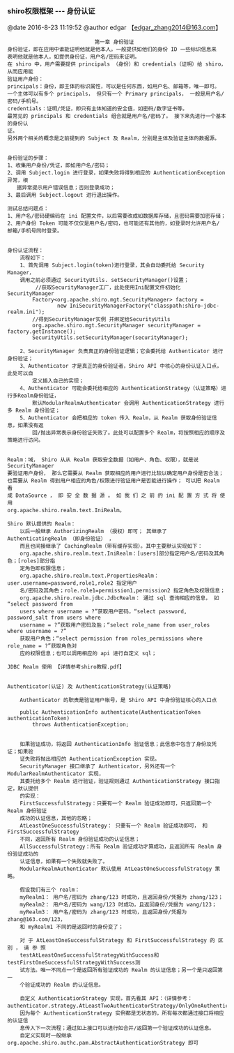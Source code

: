 ###  shiro权限框架 --- 身份认证 
@date 2016-8-23 11:19:52 @author edgar 【edgar_zhang2014@163.com】


                                第一章 身份验证
    身份验证，即在应用中谁能证明他就是他本人。一般提供如他们的身份 ID 一些标识信息来
    表明他就是他本人，如提供身份证，用户名/密码来证明。
    在 shiro 中，用户需要提供 principals （身份）和 credentials（证明）给 shiro，从而应用能
    验证用户身份：
    principals：身份，即主体的标识属性，可以是任何东西，如用户名、邮箱等，唯一即可。
    一个主体可以有多个 principals， 但只有一个 Primary principals， 一般是用户名/密码/手机号。
    credentials：证明/凭证，即只有主体知道的安全值，如密码/数字证书等。
    最常见的 principals 和 credentials 组合就是用户名/密码了。 接下来先进行一个基本的身份认
    证。
    另外两个相关的概念是之前提到的 Subject 及 Realm，分别是主体及验证主体的数据源。
    
    
    身份验证的步骤：
    1、收集用户身份/凭证，即如用户名/密码；
    2、调用 Subject.login 进行登录，如果失败将得到相应的 AuthenticationException 异常，根
       据异常提示用户错误信息；否则登录成功；
    3、最后调用 Subject.logout 进行退出操作。
    
    测试总结问题点：
    1、用户名/密码硬编码在 ini 配置文件，以后需要改成如数据库存储，且密码需要加密存储；
    2、用户身份 Token 可能不仅仅是用户名/密码，也可能还有其他的，如登录时允许用户名/
    邮箱/手机号同时登录。
    
    
    身份认证流程：
        流程如下：
        1、首先调用 Subject.login(token)进行登录，其会自动委托给 Security Manager，
        调用之前必须通过 SecurityUtils. setSecurityManager()设置；
             //获取SecurityManager工厂，此处使用Ini配置文件初始化SecurityManager
            Factory<org.apache.shiro.mgt.SecurityManager> factory =
                    new IniSecurityManagerFactory("classpath:shiro-jdbc-realm.ini");
            //得到SecurityManager实例 并绑定给SecurityUtils
            org.apache.shiro.mgt.SecurityManager securityManager = factory.getInstance();
            SecurityUtils.setSecurityManager(securityManager);
        
        2、SecurityManager 负责真正的身份验证逻辑；它会委托给 Authenticator 进行身份验证；
        3、Authenticator 才是真正的身份验证者，Shiro API 中核心的身份认证入口点，此处可以自
            定义插入自己的实现；
        4、Authenticator 可能会委托给相应的 AuthenticationStrategy（认证策略）进行多Realm身份验证，
            默认ModularRealmAuthenticator 会调用 AuthenticationStrategy 进行多 Realm 身份验证；
        5、Authenticator 会把相应的 token 传入 Realm，从 Realm 获取身份验证信息，如果没有返
            回/抛出异常表示身份验证失败了。此处可以配置多个 Realm，将按照相应的顺序及策略进行访问。
    
    
    Realm：域， Shiro 从从 Realm 获取安全数据（如用户、角色、权限），就是说 SecurityManager
    要验证用户身份， 那么它需要从 Realm 获取相应的用户进行比较以确定用户身份是否合法；
    也需要从 Realm 得到用户相应的角色/权限进行验证用户是否能进行操作； 可以把 Realm 看
    成 DataSource ， 即 安 全 数 据 源 。 如 我 们 之 前 的 ini 配 置 方 式 将 使 用
    org.apache.shiro.realm.text.IniRealm。
    
    Shiro 默认提供的 Realm：
        以后一般继承 AuthorizingRealm （授权）即可； 其继承了 AuthenticatingRealm （即身份验证） ，
        而且也间接继承了 CachingRealm（带有缓存实现）。其中主要默认实现如下：
        org.apache.shiro.realm.text.IniRealm：[users]部分指定用户名/密码及其角色；[roles]部分指
        定角色即权限信息；
        org.apache.shiro.realm.text.PropertiesRealm：user.username=password,role1,role2 指定用户
        名/密码及其角色；role.role1=permission1,permission2 指定角色及权限信息；
        org.apache.shiro.realm.jdbc.JdbcRealm： 通过 sql 查询相应的信息， 如 “select password from
        users where username = ?”获取用户密码，“select password, password_salt from users where
        username = ?”获取用户密码及盐；“select role_name from user_roles where username = ?”
        获取用户角色；“select permission from roles_permissions where role_name = ?”获取角色对
        应的权限信息；也可以调用相应的 api 进行自定义 sql；
    
    JDBC Realm 使用 【详情参考shiro教程.pdf】
    
    
    Authenticator(认证) 及 AuthenticationStrategy(认证策略)
    
        Authenticator 的职责是验证用户帐号，是 Shiro API 中身份验证核心的入口点
    
        public AuthenticationInfo authenticate(AuthenticationToken authenticationToken)
            throws AuthenticationException;
    
    
        如果验证成功，将返回 AuthenticationInfo 验证信息；此信息中包含了身份及凭证；如果验
        证失败将抛出相应的 AuthenticationException 实现。
        SecurityManager 接口继承了 Authenticator，另外还有一个 ModularRealmAuthenticator 实现，
        其委托给多个 Realm 进行验证，验证规则通过 AuthenticationStrategy 接口指定，默认提供
        的实现：
        FirstSuccessfulStrategy：只要有一个 Realm 验证成功即可，只返回第一个 Realm 身份验证
        成功的认证信息，其他的忽略；
        AtLeastOneSuccessfulStrategy： 只要有一个 Realm 验证成功即可， 和 FirstSuccessfulStrategy
        不同，返回所有 Realm 身份验证成功的认证信息；
        AllSuccessfulStrategy：所有 Realm 验证成功才算成功，且返回所有 Realm 身份验证成功的
        认证信息，如果有一个失败就失败了。
        ModularRealmAuthenticator 默认使用 AtLeastOneSuccessfulStrategy 策略。
        
        假设我们有三个 realm：
        myRealm1： 用户名/密码为 zhang/123 时成功，且返回身份/凭据为 zhang/123；
        myRealm2： 用户名/密码为 wang/123 时成功，且返回身份/凭据为 wang/123；
        myRealm3： 用户名/密码为 zhang/123 时成功，且返回身份/凭据为 zhang@163.com/123，
        和 myRealm1 不同的是返回时的身份变了；
    
        对 于 AtLeastOneSuccessfulStrategy 和 FirstSuccessfulStrategy 的 区 别 ， 请 参 照
        testAtLeastOneSuccessfulStrategyWithSuccess和 testFirstOneSuccessfulStrategyWithSuccess测
        试方法。唯一不同点一个是返回所有验证成功的 Realm 的认证信息；另一个是只返回第一
        个验证成功的 Realm 的认证信息。
        
        自定义 AuthenticationStrategy 实现，首先看其 API：（详情参考：authenticator.strategy.AtLeastTwoAuthenticatorStrategy/OnlyOneAuthenticatorStrategy）
        因为每个 AuthenticationStrategy 实例都是无状态的，所有每次都通过接口将相应的认证信
        息传入下一次流程；通过如上接口可以进行如合并/返回第一个验证成功的认证信息。
        自定义实现时一般继承 org.apache.shiro.authc.pam.AbstractAuthenticationStrategy 即可